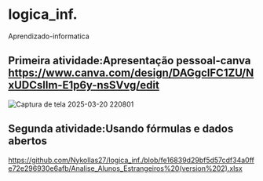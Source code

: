 # logica_inf.
Aprendizado-informatica 

## Primeira atividade:Apresentação pessoal-canva https://www.canva.com/design/DAGgclFC1ZU/NxUDCsllm-E1p6y-nsSVvg/edit

![Captura de tela 2025-03-20 220801](https://github.com/user-attachments/assets/cb13c35b-1669-4ce6-a1c6-02e275d35dc6)

## Segunda atividade:Usando fórmulas e dados abertos 
https://github.com/Nykollas27/logica_inf./blob/fe16839d29bf5d57cdf34a0ffe72e296930e6afb/Analise_Alunos_Estrangeiros%20(version%202).xlsx




